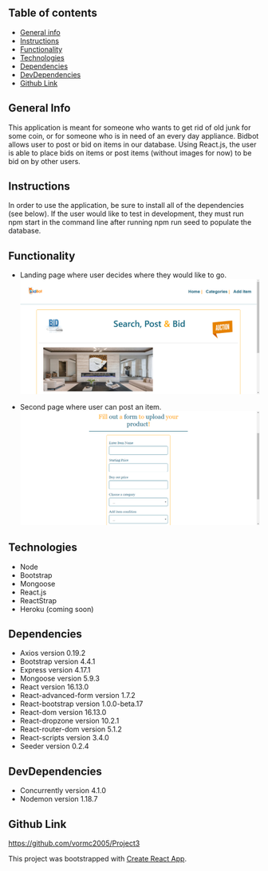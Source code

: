 ## Table of contents

- [General info](#general-info)
- [Instructions](#instructions)
- [Functionality](#functionality)
- [Technologies](#technologies)
- [Dependencies](#dependencies)
- [DevDependencies](#devdependencies)
- [Github Link](#github-link)

## General Info

This application is meant for someone who wants to get rid of old junk for some coin, or for someone who is in need of an every day appliance. Bidbot allows user to post or bid on items in our database. Using React.js, the user is able to place bids on items or post items (without images for now) to be bid on by other users. 

## Instructions

In order to use the application, be sure to install all of the dependencies (see below). If the user would like to test in development, they must run npm start in the command line after running npm run seed to populate the database.

## Functionality

- Landing page where user decides where they would like to go.
  ![first example of working application](https://github.com/vormc2005/Project3/blob/master/client/public/images/bidbot1.png)

- Second page where user can post an item.
  ![second example of working application](https://github.com/vormc2005/Project3/blob/master/client/public/images/bidbot2.png)

## Technologies

- Node
- Bootstrap
- Mongoose
- React.js
- ReactStrap
- Heroku (coming soon)

## Dependencies

- Axios version 0.19.2
- Bootstrap version 4.4.1
- Express version 4.17.1
- Mongoose version 5.9.3
- React version 16.13.0
- React-advanced-form version 1.7.2
- React-bootstrap version 1.0.0-beta.17
- React-dom version 16.13.0
- React-dropzone version 10.2.1
- React-router-dom version 5.1.2
- React-scripts version 3.4.0
- Seeder version 0.2.4

## DevDependencies

- Concurrently version 4.1.0
- Nodemon version 1.18.7

## Github Link

https://github.com/vormc2005/Project3



This project was bootstrapped with [Create React App](https://github.com/facebook/create-react-app).